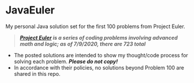 # JavaEuler
My personal Java solution set for the first 100 problems from Project Euler.

> ___[Project Euler](https://projecteuler.net) is a series of coding problems involving advanced math and logic; as of 7/9/2020, there are 723 total___
* The posted solutions are intended to show my thought/code process for solving each problem. ***Please do not copy!***
* In accordance with their policies, no solutions beyond Problem 100 are shared in this repo.
